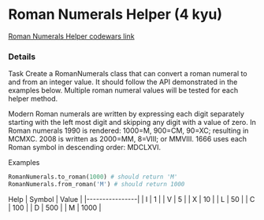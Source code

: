 # Roman Numerals Helper (4 kyu)
[Roman Numerals Helper codewars link](https://www.codewars.com/kata/51b66044bce5799a7f000003)

### Details
Task
Create a RomanNumerals class that can convert a roman numeral to and from an integer value. It should follow the API demonstrated in the examples below. Multiple roman numeral values will be tested for each helper method.

Modern Roman numerals are written by expressing each digit separately starting with the left most digit and skipping any digit with a value of zero. In Roman numerals 1990 is rendered: 1000=M, 900=CM, 90=XC; resulting in MCMXC. 2008 is written as 2000=MM, 8=VIII; or MMVIII. 1666 uses each Roman symbol in descending order: MDCLXVI.

Examples
```python
RomanNumerals.to_roman(1000) # should return 'M'
RomanNumerals.from_roman('M') # should return 1000
```
Help
| Symbol | Value | |----------------| | I | 1 | | V | 5 | | X | 10 | | L | 50 | | C | 100 | | D | 500 | | M | 1000 |